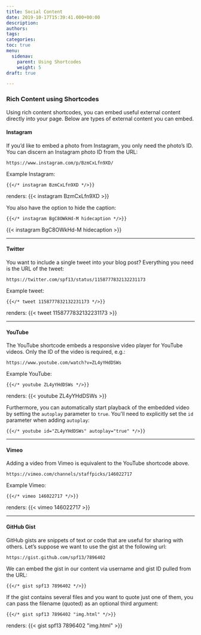 ```yaml
---
title: Social Content
date: 2019-10-17T15:39:41.000+00:00
description: 
authors: 
tags: 
categories: 
toc: true
menu:
  sidenav:
    parent: Using Shortcodes
    weight: 5
draft: true

---
```

### Rich Content using Shortcodes
Using rich content shortcodes, you can embed useful external content directly into your page. Below are types of external content you can embed.

#### Instagram
If you’d like to embed a photo from Instagram, you only need the photo’s ID. You can discern an Instagram photo ID from the URL:

```
https://www.instagram.com/p/BzmCxLfn9XD/
```
Example Instagram:
```
{{</* instagram BzmCxLfn9XD */>}}
```
renders:
{{< instagram BzmCxLfn9XD >}}

You also have the option to hide the caption:
```
{{</* instagram BgC8OWkHd-M hidecaption */>}}
```
{{< instagram BgC8OWkHd-M hidecaption >}}

---
#### Twitter
You want to include a single tweet into your blog post? Everything you need is the URL of the tweet:
```
https://twitter.com/spf13/status/1158777832132231173
```
Example tweet:
```
{{</* tweet 1158777832132231173 */>}}
```
renders:
{{< tweet 1158777832132231173 >}}

---
#### YouTube
The YouTube shortcode embeds a responsive video player for YouTube videos. Only the ID of the video is required, e.g.:
```
https://www.youtube.com/watch?v=ZL4yYHdDSWs
```
Example YouTube:
```
{{</* youtube ZL4yYHdDSWs */>}}
```
renders:
{{< youtube ZL4yYHdDSWs >}}

Furthermore, you can automatically start playback of the embedded video by setting the `autoplay` parameter to `true`. You'll need to explicitly set the `id` parameter when adding `autoplay`:
```
{{</* youtube id="ZL4yYHdDSWs" autoplay="true" */>}}
```

---
#### Vimeo
Adding a video from Vimeo is equivalent to the YouTube shortcode above.
```
https://vimeo.com/channels/staffpicks/146022717
```
Example Vimeo:
```
{{</* vimeo 146022717 */>}}
```
renders:
{{< vimeo 146022717 >}}

---
#### GitHub Gist
GitHub gists are snippets of text or code that are useful for sharing with others. Let’s suppose we want to use the gist at the following url:
```
https://gist.github.com/spf13/7896402
```
We can embed the gist in our content via username and gist ID pulled from the URL:
```
{{</* gist spf13 7896402 */>}}
```
If the gist contains several files and you want to quote just one of them, you can pass the filename (quoted) as an optional third argument:
```
{{</* gist spf13 7896402 "img.html" */>}}
```
renders:
{{< gist spf13 7896402 "img.html" >}}